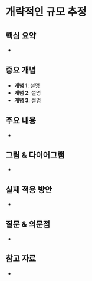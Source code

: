 # 개략적인 규모 추정

## 핵심 요약

<!-- 이 장의 핵심 내용을 3-5줄로 간략하게 요약 -->
-

## 중요 개념

<!-- 이 장에서 가장 중요한 개념들을 나열 -->

- **개념 1**: 설명
- **개념 2**: 설명
- **개념 3**: 설명

## 주요 내용

<!-- 중요한 세부 내용을 자유롭게 기록 -->
-

## 그림 & 다이어그램

<!-- 책에 있는 중요한 그림이나 다이어그램을 간단히 설명 -->
-

## 실제 적용 방안

<!-- 이 내용을 실무에 어떻게 적용할 수 있을지 -->
-

## 질문 & 의문점

<!-- 추가로 알아봐야 할 내용이나 의문점 -->
-

## 참고 자료

<!-- 관련된 추가 자료 -->
-
